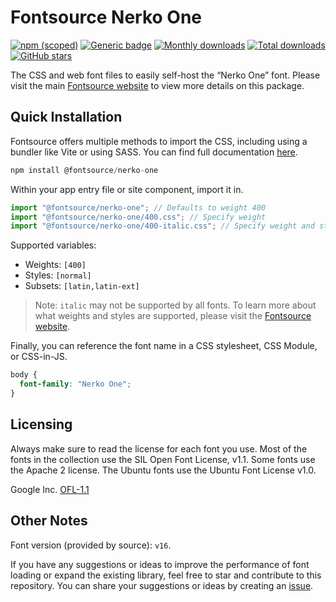 # Fontsource Nerko One

[![npm (scoped)](https://img.shields.io/npm/v/@fontsource/nerko-one?color=brightgreen)](https://www.npmjs.com/package/@fontsource/nerko-one) [![Generic badge](https://img.shields.io/badge/fontsource-passing-brightgreen)](https://github.com/fontsource/fontsource) [![Monthly downloads](https://badgen.net/npm/dm/@fontsource/nerko-one)](https://github.com/fontsource/fontsource) [![Total downloads](https://badgen.net/npm/dt/@fontsource/nerko-one)](https://github.com/fontsource/fontsource) [![GitHub stars](https://img.shields.io/github/stars/fontsource/fontsource.svg?style=social&label=Star)](https://github.com/fontsource/fontsource/stargazers)

The CSS and web font files to easily self-host the “Nerko One” font. Please visit the main [Fontsource website](https://fontsource.org/fonts/nerko-one) to view more details on this package.

## Quick Installation

Fontsource offers multiple methods to import the CSS, including using a bundler like Vite or using SASS. You can find full documentation [here](https://fontsource.org/docs/getting-started/introduction).

```javascript
npm install @fontsource/nerko-one
```

Within your app entry file or site component, import it in.

```javascript
import "@fontsource/nerko-one"; // Defaults to weight 400
import "@fontsource/nerko-one/400.css"; // Specify weight
import "@fontsource/nerko-one/400-italic.css"; // Specify weight and style
```

Supported variables:
- Weights: `[400]`
- Styles: `[normal]`
- Subsets: `[latin,latin-ext]`

> Note: `italic` may not be supported by all fonts. To learn more about what weights and styles are supported, please visit the [Fontsource website](https://fontsource.org/fonts/nerko-one).

Finally, you can reference the font name in a CSS stylesheet, CSS Module, or CSS-in-JS.

```css
body {
  font-family: "Nerko One";
}
```

## Licensing
Always make sure to read the license for each font you use. Most of the fonts in the collection use the SIL Open Font License, v1.1. Some fonts use the Apache 2 license. The Ubuntu fonts use the Ubuntu Font License v1.0.

Google Inc.
[OFL-1.1](http://scripts.sil.org/OFL)

## Other Notes
Font version (provided by source): `v16`.

If you have any suggestions or ideas to improve the performance of font loading or expand the existing library, feel free to star and contribute to this repository. You can share your suggestions or ideas by creating an [issue](https://github.com/fontsource/fontsource/issues).